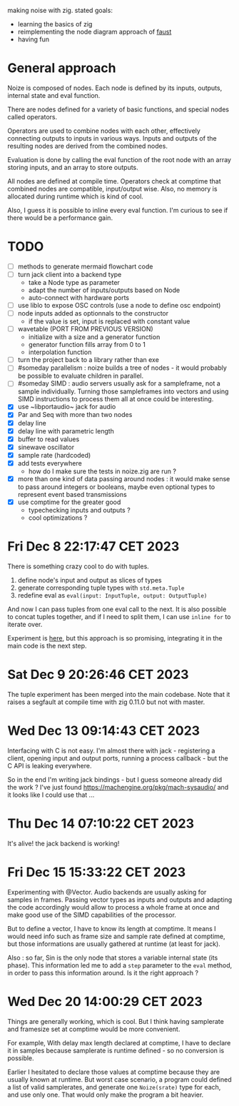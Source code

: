making noise with zig. stated goals:

- learning the basics of zig
- reimplementing the node diagram approach of [faust](https://faust.grame.fr/)
- having fun

# General approach

Noize is composed of nodes. Each node is defined by its inputs, outputs, internal state and eval function.

There are nodes defined for a variety of basic functions, and special nodes called operators.

Operators are used to combine nodes with each other, effectively connecting outputs to inputs in various ways. Inputs and outputs of the resulting nodes are derived from the combined nodes.

Evaluation is done by calling the eval function of the root node with an array storing inputs, and an array to store outputs.

All nodes are defined at compile time. Operators check at comptime that combined nodes are compatible, input/output wise. Also, no memory is allocated during runtime which is kind of cool.

Also, I guess it is possible to inline every eval function. I'm curious to see if there would be a performance gain.

# TODO

- [ ] methods to generate mermaid flowchart code
- [ ] turn jack client into a backend type
  - take a Node type as parameter
  - adapt the number of inputs/outputs based on Node
  - auto-connect with hardware ports
- [ ] use liblo to expose OSC controls (use a node to define osc endpoint)
- [ ] node inputs added as optionnals to the constructor
  - if the value is set, input is replaced with constant value
- [ ] wavetable (PORT FROM PREVIOUS VERSION)
  - initialize with a size and a generator function
  - generator function fills array from 0 to 1
  - interpolation function
- [ ] turn the project back to a library rather than exe
- [ ] #someday parallelism : noize builds a tree of nodes - it would probably be possible to evaluate children in parallel.
- [ ] #someday SIMD : audio servers usually ask for a sampleframe, not a sample individually. Turning those sampleframes into vectors and using SIMD instructions to process them all at once could be interesting.
- [x] use ~libportaudio~ jack for audio
- [x] Par and Seq with more than two nodes
- [x] delay line
- [x] delay line with parametric length
- [x] buffer to read values
- [x] sinewave oscillator
- [x] sample rate (hardcoded)
- [x] add tests everywhere
  - how do I make sure the tests in noize.zig are run ?
- [x] more than one kind of data passing around nodes : it would make sense to pass around integers or booleans, maybe even optional types to represent event based transmissions
- [x] use comptime for the greater good
  - typechecking inputs and outputs ?
  - cool optimizations ?

# Fri Dec  8 22:17:47 CET 2023

There is something crazy cool to do with tuples.

1. define node's input and output as slices of types
2. generate corresponding tuple types with `std.meta.Tuple`
3. redefine eval as `eval(input: InputTuple, output: OutputTuple)`

And now I can pass tuples from one eval call to the next. It is also possible to concat tuples together, and if I need to split them, I can use `inline for` to iterate over.

Experiment is [here](./exp/tuple.zig), but this approach is so promising, integrating it in the main code is the next step.

# Sat Dec  9 20:26:46 CET 2023

The tuple experiment has been merged into the main codebase. Note that it raises a segfault at compile time with zig 0.11.0 but not with master.

# Wed Dec 13 09:14:43 CET 2023

Interfacing with C is not easy. I'm almost there with jack - registering a client, opening input and output ports, running a process callback - but the C API is leaking everywhere.

So in the end I'm writing jack bindings - but I guess someone already did the work ? I've just found https://machengine.org/pkg/mach-sysaudio/ and it looks like I could use that ...

# Thu Dec 14 07:10:22 CET 2023

It's alive! the jack backend is working!

# Fri Dec 15 15:33:22 CET 2023

Experimenting with @Vector. Audio backends are usually asking for samples in frames. Passing vector types as inputs and outputs and adapting the code accordingly would allow to process a whole frame at once and make good use of the SIMD capabilities of the processor.

But to define a vector, I have to know its length at comptime. It means I would need info such as frame size and sample rate defined at comptime, but those informations are usually gathered at runtime (at least for jack).

Also : so far, Sin is the only node that stores a variable internal state (its phase). This information led me to add a `step` parameter to the `eval` method, in order to pass this information around. Is it the right approach ?

# Wed Dec 20 14:00:29 CET 2023

Things are generally working, which is cool. But I think having samplerate and framesize set at comptime would be more convenient.

For example, With delay max length declared at comptime, I have to declare it in samples because samplerate is runtime defined - so no conversion is possible.

Earlier I hesitated to declare those values at comptime because they are usually known at runtime. But worst case scenario, a program could defined a list of valid samplerates, and generate one `Noize(srate)` type for each, and use only one. That would only make the program a bit heavier.

